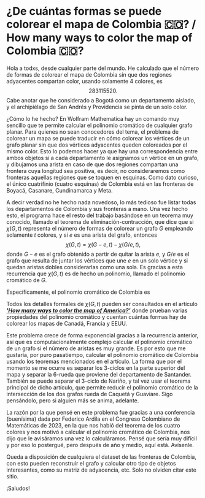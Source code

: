 # ¿De cuántas formas se puede colorear el mapa de Colombia 🇨🇴? / How many ways to color the map of Colombia 🇨🇴?

Hola a todxs, desde cualquier parte del mundo. He calculado que el número de formas de colorear el mapa de Colombia sin que dos regiones adyacentes compartan color, usando solamente 4 colores, es
$$283 115 520.$$
Cabe anotar que he considerado a Bogotá como un departamento aislado, y el archipiélago de San Andrés y Providencia se pinta de un solo color.

¿Cómo lo he hecho? En Wolfram Mathematica hay un comando muy sencillo que te permite calcular el polinomio cromático de cualquier grafo planar. Para quienes no sean conocedores del tema, el problema de colorear un mapa se puede traducir en cómo colorear los vértices de un grafo planar sin que dos vértices adyacentes queden coloreados por el mismo color. Esto lo podemos hacer ya que hay una correspondencia entre ambos objetos si a cada departamento le asignamos un vértice en un grafo, y dibujamos una arista en caso de que dos regiones compartan una frontera cuya longitud sea positiva, es decir, no consideraremos como fronteras aquellas regiones que se toquen en esquinas. Como dato curioso, el único cuatrifinio (cuatro esquinas) de Colombia está en las fronteras de Boyacá, Casanare, Cundinamarca y Meta.

A decir verdad no he hecho nada novedoso, lo más tedioso fue listar todas los departamentos de Colombia y sus fronteras a mano. Una vez hecho esto, el programa hace el resto del trabajo basándose en un teorema muy conocido, llamado el teorema de eliminación-contracción, que dice que si $\chi(G,t)$ representa el número de formas de colorear un grafo $G$ empleando solamente $t$ colores, y si $e$ es una arista del grafo, entonces $$\chi(G, t)=\chi(G-e, t)-\chi(G / e, t),$$ donde $G-e$ es el grafo obtenido a partir de quitar la arista $e$, y $G/e$ es el grafo que resulta de juntar los vértices que une $e$ en un solo vértice y si quedan aristas dobles considerarlas como una sola. Es gracias a esta recurrencia que $\chi(G,t)$ es de hecho un polinomio, llamado el polinomio cromático de $G$.

Específicamente, el polinomio cromático de Colombia es

<script type="math/tex; mode=display">
  \begin{align*}
        \chi(G_{\text{Col}},t)&=t^{33}-72 t^{32}+2514 t^{31}\\
        &\quad-56703 t^{30}+928416 t^{29}-11757140 t^{28}\\
        &\quad+119803182 t^{27}-1008989839 t^{26}+7159276765 t^{25}\\
        &\quad-43406309014 t^{24}+227281194275 t^{23}-1036142031322 t^{22}\\
        &\quad+4137985048853 t^{21}-14543216293518 t^{20}+45128702300210 t^{19}\\
        &\quad-123904692011141 t^{18}+301323104920452 t^{17}-649111128011288 t^{16}\\
        &\quad+1237494226626151 t^{15}-2083729861163011 t^{14}+3089197236230153 t^{13}\\
        &\quad-4014284821039240 t^{12}+4544515915061124 t^{11}-4446080022163760 t^{10}\\
        &\quad+3719159851081504 t^9-2622562341468416 t^8+1529179876264320 t^7\\
        &\quad-717670769635584 t^6+260520144880896 t^5-68636197988352 t^4\\
        &\quad+11673935115264 t^3-961919815680 t^2
    \end{align*}
</script>

Todos los detalles formales de $\chi(G,t)$ pueden ser consultados en el artículo [_**'How many ways to color the map of America?'**_](https://arxiv.org/abs/1908.05694) donde prueban varias propiedades del polinomio cromático y cuentan cuántas formas hay de colorear los mapas de Canadá, Francia y EEUU.

Este problema crece de forma exponencial gracias a la recurrencia anterior, así que es computacionalmente complejo calcular el polinomio cromático de un grafo si el número de aristas es muy grande. Es por esto que me gustaría, por puro pasatiempo, calcular el polinomio cromático de Colombia usando los teoremas mencionados en el artículo. La forma que por el momento se me ocurre es separar los 3-ciclos en la parte superior del mapa y separar la 6-rueda que proviene del departamento de Santander. También se puede separar el 3-ciclo de Nariño, y tal vez usar el teorema principal de dicho artículo, que permite reducir el polinomio cromático de la intersección de los dos grafos rueda de Caquetá y Guaviare. Sigo pensándolo, pero si alguien más se anima, adelante.

La razón por la que pensé en este problema fue gracias a una conferencia (buenísima) dada por Federico Ardila en el Congreso Colombiano de Matemáticas de 2023, en la que nos habló del teorema de los cuatro colores y nos motivó a calcular el polinomio cromático de Colombia, nos dijo que le avisáramos una vez lo calculáramos. Pensé que sería muy difícil y por eso lo postergué, pero después de año y medio, aquí está. Avísenle.

Queda a disposición de cualquiera el dataset de las fronteras de Colombia, con esto pueden reconstruir el grafo y calcular otro tipo de objetos interesantes, como su matriz de adyacencia, etc. Solo no olviden citar este sitio.

¡Saludos!
